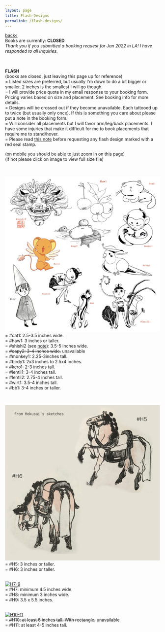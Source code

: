 ```yaml
---
layout: page
title: Flash-Designs
permalink: /flash-designs/
---
```

<a href="/">back< </a>
<br>
Books are currently: **CLOSED**  
*Thank you if you submitted a booking request for Jan 2022 in LA! I have responded to all inquiries.*  

<br><br>
**FLASH**  
(books are closed, just leaving this page up for reference)    
= Listed sizes are preferred, but usually I'm down to do a bit bigger or smaller. 2 inches is the smallest I will go though.  
= I will provide price quote in my email response to your booking form. Pricing varies based on size and placement. See booking info for more details.  
= Designs will be crossed out if they become unavailable. Each tattooed up to twice (but usually only once). If this is something you care about please put a note in the booking form.  
= Will consider all placements but I will favor arm/leg/back placements. I have some injuries that make it difficult for me to book placements that require me to stand/hover.  
= Please read <a href="/red-seal">this note</a> before requesting any flash design marked with a red seal stamp.  
  
(on mobile you should be able to just zoom in on this page)  
(if not please click on image to view full size file)  
<br><br>

[![flashsheet](/images/flash/flashsheet.png)](https://frogsfrogs.github.io/images/flash/flashsheet.png)  
= #cat1: 2.5-3.5 inches wide.  
= #haw1:  3 inches or taller.  
= #shishi2 (see <a href="/red-seal">note</a>):  3.5-5 inches wide.  
= <s>#capy2: 3-4 inches wide.</s> unavailable  
= #monkey1: 2.25-3inches tall.  
= #birdy1: 2x3 inches to 2.5x4 inches.  
= #kero1: 2-3 inches tall.  
= #lentil1: 3-4 inches tall.    
= #lentil2: 2.75-4 inches tall.  
= #wirt1: 3.5-4 inches tall.  
= #bb1: 3-4 inches or taller.  
<br>
<br>

<!-- [![persimmon_bw](/images/flash/persimmon_bw.png)](https://frogsfrogs.github.io/images/flash/persimmon_bw.png)
= <s>#54 (see <a href="/red-seal">note</a>): 6-7 inches or taller. BW shading.</s> unavailable  
<br>
<br>

[![lanternbearers](/images/flash/LB.png)](https://frogsfrogs.github.io/images/flash/LB.png)
= <s>#LB: 2.5 x 4.5 inches. BW shading.</s> unavailable  
<br>
<br>

[![yufeian](/images/flash/yufeian_flowers.png)](https://frogsfrogs.github.io/images/flash/yufeian_flowers.png)  
= <s>#camellia1: 2.5 inches or taller.</s> unavailable  
= <s>#camellia2: 3 inches or taller.</s> unavailable  
= <s>#camellia3: 4-5 inches tall.</s> unavailable  
= <s>#leihua: 4.5-5 inches wide.</s> unavailable  
<br>
<br>

[![H1-2](/images/flash/H1-2.png)](https://frogsfrogs.github.io/images/flash/H1-2.png)  
= <s>#H1: any size, minimum 3.5 inches tall.</s> unavailable  
= <s>#H2: any size, minimum 3.5 inches tall.</s> unavailable  
<br>

[![H3-4](/images/flash/H3-4.png)](https://frogsfrogs.github.io/images/flash/H3-4.png)  
= <s>#H3: any size, minimum 4 inches tall. With or without rectangle.</s> unavailable  
= <s>#H4: 4.5-5 inches tall.</s> unavailable  
<br> -->

[![H5-6](/images/flash/H5-6.png)](https://frogsfrogs.github.io/images/flash/H5-6.png)  
= #H5: 3 inches or taller.  
= #H6: 3 inches or taller.  
<br>

[![H7-9](/images/flash/H7-9.png)](https://frogsfrogs.github.io/images/flash/H7-9.png)  
= #H7: minimum 4.5 inches wide.  
= #H8: minimum 3 inches wide.  
= #H9: 3.5 x 5.5 inches.  
<br>

[![H10-11](/images/flash/H10-11.png)](https://frogsfrogs.github.io/images/flash/H10-11.png)  
= <s>#H10: at least 6 inches tall. With rectangle.</s> unavailable  
= #H11: at least 4-5 inches tall.  
<br>

<!-- 
[![botanical_old](/images/flash/botanical_old.jpg)](https://frogsfrogs.github.io/images/flash/botanical_old.jpg)
= #haw1: 3 inches tall. 150.  
= #WL1: 2-3 inches tall. 160-250. (blackfill takes longer).  
= #peach1: 2-2.75 inches tall. 150-175.  
= #peach2: 5-6 inches tall. 200-250.  
<br>
<br>

[![clamp](/images/flash/clamp.jpg)](https://frogsfrogs.github.io/images/flash/clamp.jpg)
= #mok1: 2x3.5 inches to 2.25x4 inches. 200-350 (depends on placement and if you want white ink).  
= #kero1: 2-3 inches tall. 225-325.  
= #kero2: 2-2.5 inches tall. 225-300.  
<br>
<br>

[![cute-1](/images/flash/cute-1.jpg)](https://frogsfrogs.github.io/images/flash/cute-1.jpg)
= #sh1: Can be as large as desired. 8 inches tall or larger. 325, goes up with size.  
= #sh2: Can be as large as desired. 10 inches tall or larger. 350, goes up with size.  
<br>
<br>

[![cute-2](/images/flash/cute-2.jpg)](https://frogsfrogs.github.io/images/flash/cute-2.jpg)
= #cat1: 2.5-3.5 inches wide. 150.  
= #cat2: 2.5-3 inches wide. 180-250.  
= #birdy1: 2x3 inches to 2.5x4 inches. 150-200. 
<br>
<br>


[![lentils](/images/flash/lentils.jpg)](https://frogsfrogs.github.io/images/flash/lentils.jpg)
= #lentil1: 3-4 inches tall. 200-275.    
= #lentil2: 2.75-4 inches tall. 170-250.  
<br>
<br>

[![wirt](/images/flash/wirt.jpg)](https://frogsfrogs.github.io/images/flash/wirt.jpg)
= #wirt: 3.5-4 inches tall. 175-225.  
<br>
<br>

[![monkey-4](/images/flash/monkey-4.jpg)](https://frogsfrogs.github.io/images/flash/monkey-4.jpg)
= #bb1: 3-4 inches or taller. 150-200.  
= #bb2: 3-4 inches or taller. 150-175.  
= #monkey1: 2.25-3 inches tall. 175-250. 
<br>
<br>

[![monkey-3](/images/flash/monkey-3.jpg)](https://frogsfrogs.github.io/images/flash/monkey-3.jpg)
= #monkey3: 5 inches tall. 250-350.  
<br>
<br>

[![monkey-2](/images/flash/monkey-2.jpg)](https://frogsfrogs.github.io/images/flash/monkey-2.jpg)
= #monkey2: Ideal size 6-7.5 inches tall. hourly (175/hr). Time estimate varies by placement.   
<br>
<br>

[![mammals](/images/flash/mammals.jpg)](https://frogsfrogs.github.io/images/flash/mammals.jpg)
= #shishi2: 3.5-5 inches wide. 300-450.  
= #capy2: 3-4 inches wide. 175-250.  
<br>
<br>

[![catfish](/images/flash/nianyu.jpg)](https://frogsfrogs.github.io/images/flash/nianyu.jpg)
= #nianyu: 6-7 inches tall. hourly (175/hr). Time estimate varies by placement.  
<br>
<br>

[![persimmon_bw](/images/flash/persimmon_bw.JPG)](https://frogsfrogs.github.io/images/flash/persimmon_bw.JPG)
= #54: 7 inches tall. 350-500.    
<br>
<br>

[![singlepersimmon](/images/flash/singlepersimmon.JPG)](https://frogsfrogs.github.io/images/flash/singlepersimmon.JPG)
= #leafy1: 4 inches or taller. 200. 
<br>
<br>

[![singlepersimmon_col](/images/flash/singlepersimmon_col.jpg)](https://frogsfrogs.github.io/images/flash/singlepersimmon_col.jpg)
= #leafy2: 3-3.5 inches wide. 300-400. 
<br>
<br>


[![lotusbud](/images/flash/lotusbud.jpg)](https://frogsfrogs.github.io/images/flash/lotusbud.jpg)
= #3.4: 1.5x4.5 inches. 250-350.  
<br>
<br>

[![yufeian_birds](/images/flash/yufeian_birds.JPG)](https://frogsfrogs.github.io/images/flash/yufeian_birds.JPG)
= #yfa1: 11-13 inches or taller. Limb or back placement. 2-3 sessions (must be able to commit beyond January). A painting by famous painter Yu Fei An. Priced by session.  
<br>
<br>

[![yufeian_birds2](/images/flash/yufeian_birds2.JPG)](https://frogsfrogs.github.io/images/flash/yufeian_birds2.JPG)
= #yfa2: 12 inches or taller. Limb placement. 2-3 sessions (must be able to commit beyond January). A painting by famous painter Yu Fei An. Priced by session.  
<br>
<br>

[![yufeian_camellias_1](/images/flash/yufeian_camellias_1.jpg)](https://frogsfrogs.github.io/images/flash/yufeian_camellias_1.jpg)
= #camellia1: 2.5 inches or taller. 300-350.  
= #camellia2: 3 inches or taller. 300-350.  
<br>
<br>

[![yufeian_camellias_2](/images/flash/yufeian_camellias_2.jpg)](https://frogsfrogs.github.io/images/flash/yufeian_camellias_2.jpg)
= #camellia3: 4 inches or taller. 350-450.  
<br>
<br>

[![yufeian_leihua](/images/flash/yufeian_leihua.jpg)](https://frogsfrogs.github.io/images/flash/yufeian_leihua.jpg)
= #leihua: 4.5-5 inches or wider. 375-500.  
<br>
<br> -->